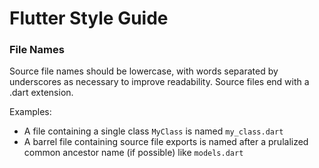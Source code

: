 # Flutter Style Guide
### File Names
Source file names should be lowercase, with words separated by underscores as necessary to improve readability. Source files end with a .dart extension.

Examples:
- A file containing a single class `MyClass` is named `my_class.dart`
- A barrel file containing source file exports is named after a prulalized common ancestor name (if possible) like `models.dart`
